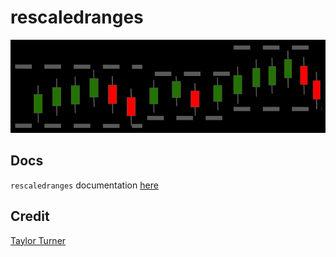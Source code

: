 # rescaledranges
![logo](logo.jpg?raw=true "Rescaled Ranges")

## Docs
`rescaledranges` documentation [here](https://taylorfturner.github.io/rescaledranges/html/index.html)

## Credit
[Taylor Turner](https://www.taylorfturner.com)

